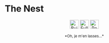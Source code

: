 # The Nest

<p align="center"><a name=""><img height="28px" src="https://img.shields.io/badge/Built_With-🤍-fe7d37?style=for-the-badge&labelColor=hsla(220%2C40%25%2C50%25%2C15%25)" alt="Built With 🧡" /></a> <a name=""><img height="28px" src="https://img.shields.io/badge/Full_of-🌈-FFA427?style=for-the-badge&labelColor=hsla(220%2C40%25%2C50%25%2C15%25)" alt="Full of 🌈" /></a> <a name=""><img height="28px" src="https://img.shields.io/badge/Powered_by-🥛-77CC11?style=for-the-badge&labelColor=hsla(220%2C40%25%2C50%25%2C15%25)" alt="Powered by 🥛" /></a></p>

<p align="center"><small>*Oh, je m'en lasses...*</small></p>
